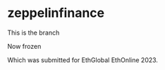 # zeppelinfinance

This is the branch

Now frozen

Which was submitted for EthGlobal EthOnline 2023.
